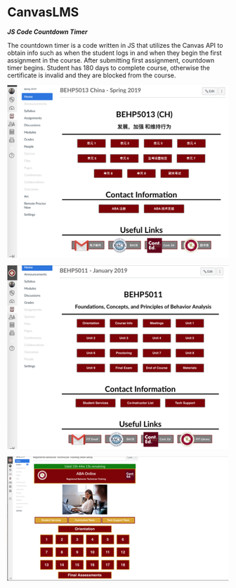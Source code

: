 # CanvasLMS
*******JS Code Countdown Timer*******

The countdown timer is a code written in JS that utilizes the Canvas API to obtain info such as when the student logs in and when they begin the first assignment in the course. After submitting first assignment, countdown timer begins. Student has 180 days to complete course, otherwise the certificate is invalid and they are blocked from the course. 

![](images/China_Course.png)

![](images/Course_Design_2.png)

![](images/Homepage%20RBT%20w%20Timer.png)


